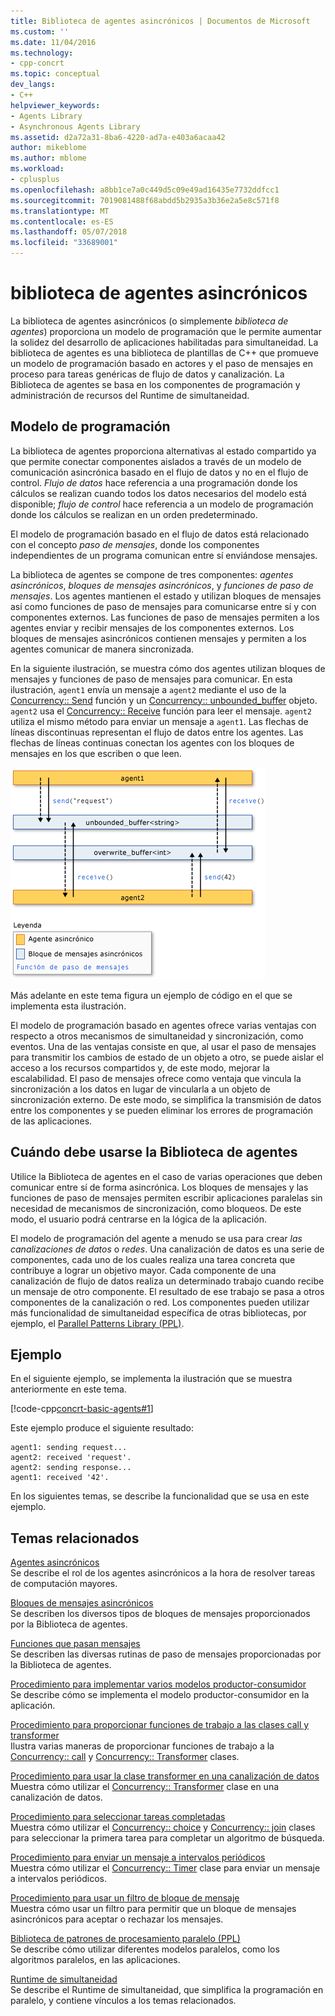 ```yaml
---
title: Biblioteca de agentes asincrónicos | Documentos de Microsoft
ms.custom: ''
ms.date: 11/04/2016
ms.technology:
- cpp-concrt
ms.topic: conceptual
dev_langs:
- C++
helpviewer_keywords:
- Agents Library
- Asynchronous Agents Library
ms.assetid: d2a72a31-8ba6-4220-ad7a-e403a6acaa42
author: mikeblome
ms.author: mblome
ms.workload:
- cplusplus
ms.openlocfilehash: a8bb1ce7a0c449d5c09e49ad16435e7732ddfcc1
ms.sourcegitcommit: 7019081488f68abdd5b2935a3b36e2a5e8c571f8
ms.translationtype: MT
ms.contentlocale: es-ES
ms.lasthandoff: 05/07/2018
ms.locfileid: "33689001"
---
```

# <a name="asynchronous-agents-library"></a>biblioteca de agentes asincrónicos
La biblioteca de agentes asincrónicos (o simplemente *biblioteca de agentes*) proporciona un modelo de programación que le permite aumentar la solidez del desarrollo de aplicaciones habilitadas para simultaneidad. La biblioteca de agentes es una biblioteca de plantillas de C++ que promueve un modelo de programación basado en actores y el paso de mensajes en proceso para tareas genéricas de flujo de datos y canalización. La Biblioteca de agentes se basa en los componentes de programación y administración de recursos del Runtime de simultaneidad.  
  
## <a name="programming-model"></a>Modelo de programación  
 La biblioteca de agentes proporciona alternativas al estado compartido ya que permite conectar componentes aislados a través de un modelo de comunicación asincrónica basado en el flujo de datos y no en el flujo de control. *Flujo de datos* hace referencia a una programación donde los cálculos se realizan cuando todos los datos necesarios del modelo está disponible; *flujo de control* hace referencia a un modelo de programación donde los cálculos se realizan en un orden predeterminado.  
  
 El modelo de programación basado en el flujo de datos está relacionado con el concepto *paso de mensajes*, donde los componentes independientes de un programa comunican entre sí enviándose mensajes.  
  
 La biblioteca de agentes se compone de tres componentes: *agentes asincrónicos*, *bloques de mensajes asincrónicos*, y *funciones de paso de mensajes*. Los agentes mantienen el estado y utilizan bloques de mensajes así como funciones de paso de mensajes para comunicarse entre sí y con componentes externos. Las funciones de paso de mensajes permiten a los agentes enviar y recibir mensajes de los componentes externos. Los bloques de mensajes asincrónicos contienen mensajes y permiten a los agentes comunicar de manera sincronizada.  
  
 En la siguiente ilustración, se muestra cómo dos agentes utilizan bloques de mensajes y funciones de paso de mensajes para comunicar. En esta ilustración, `agent1` envía un mensaje a `agent2` mediante el uso de la [Concurrency:: Send](reference/concurrency-namespace-functions.md#send) función y un [Concurrency:: unbounded_buffer](reference/unbounded-buffer-class.md) objeto. `agent2` usa el [Concurrency:: Receive](reference/concurrency-namespace-functions.md#receive) función para leer el mensaje. `agent2` utiliza el mismo método para enviar un mensaje a `agent1`. Las flechas de líneas discontinuas representan el flujo de datos entre los agentes. Las flechas de líneas continuas conectan los agentes con los bloques de mensajes en los que escriben o que leen.  
  
 ![Los componentes de la biblioteca de agentes](../../parallel/concrt/media/agent_librarycomp.png "agent_librarycomp")  
  
 Más adelante en este tema figura un ejemplo de código en el que se implementa esta ilustración.  
  
 El modelo de programación basado en agentes ofrece varias ventajas con respecto a otros mecanismos de simultaneidad y sincronización, como eventos. Una de las ventajas consiste en que, al usar el paso de mensajes para transmitir los cambios de estado de un objeto a otro, se puede aislar el acceso a los recursos compartidos y, de este modo, mejorar la escalabilidad. El paso de mensajes ofrece como ventaja que vincula la sincronización a los datos en lugar de vincularla a un objeto de sincronización externo. De este modo, se simplifica la transmisión de datos entre los componentes y se pueden eliminar los errores de programación de las aplicaciones.  
  
## <a name="when-to-use-the-agents-library"></a>Cuándo debe usarse la Biblioteca de agentes  
 Utilice la Biblioteca de agentes en el caso de varias operaciones que deben comunicar entre sí de forma asincrónica. Los bloques de mensajes y las funciones de paso de mensajes permiten escribir aplicaciones paralelas sin necesidad de mecanismos de sincronización, como bloqueos. De este modo, el usuario podrá centrarse en la lógica de la aplicación.  
  
 El modelo de programación del agente a menudo se usa para crear *las canalizaciones de datos* o *redes*. Una canalización de datos es una serie de componentes, cada uno de los cuales realiza una tarea concreta que contribuye a lograr un objetivo mayor. Cada componente de una canalización de flujo de datos realiza un determinado trabajo cuando recibe un mensaje de otro componente. El resultado de ese trabajo se pasa a otros componentes de la canalización o red. Los componentes pueden utilizar más funcionalidad de simultaneidad específica de otras bibliotecas, por ejemplo, el [Parallel Patterns Library (PPL)](../../parallel/concrt/parallel-patterns-library-ppl.md).  
  
## <a name="example"></a>Ejemplo  
 En el siguiente ejemplo, se implementa la ilustración que se muestra anteriormente en este tema.  
  
 [!code-cpp[concrt-basic-agents#1](../../parallel/concrt/codesnippet/cpp/asynchronous-agents-library_1.cpp)]  
  
 Este ejemplo produce el siguiente resultado:  
  
```Output  
agent1: sending request...  
agent2: received 'request'.  
agent2: sending response...  
agent1: received '42'.  
```  
  
 En los siguientes temas, se describe la funcionalidad que se usa en este ejemplo.  
  
## <a name="related-topics"></a>Temas relacionados  
 [Agentes asincrónicos](../../parallel/concrt/asynchronous-agents.md)  
 Se describe el rol de los agentes asincrónicos a la hora de resolver tareas de computación mayores.  
  
 [Bloques de mensajes asincrónicos](../../parallel/concrt/asynchronous-message-blocks.md)  
 Se describen los diversos tipos de bloques de mensajes proporcionados por la Biblioteca de agentes.  
  
 [Funciones que pasan mensajes](../../parallel/concrt/message-passing-functions.md)  
 Se describen las diversas rutinas de paso de mensajes proporcionadas por la Biblioteca de agentes.  
  
 [Procedimiento para implementar varios modelos productor-consumidor](../../parallel/concrt/how-to-implement-various-producer-consumer-patterns.md)  
 Se describe cómo se implementa el modelo productor-consumidor en la aplicación.  
  
 [Procedimiento para proporcionar funciones de trabajo a las clases call y transformer](../../parallel/concrt/how-to-provide-work-functions-to-the-call-and-transformer-classes.md)  
 Ilustra varias maneras de proporcionar funciones de trabajo a la [Concurrency:: call](../../parallel/concrt/reference/call-class.md) y [Concurrency:: Transformer](../../parallel/concrt/reference/transformer-class.md) clases.  
  
 [Procedimiento para usar la clase transformer en una canalización de datos](../../parallel/concrt/how-to-use-transformer-in-a-data-pipeline.md)  
 Muestra cómo utilizar el [Concurrency:: Transformer](../../parallel/concrt/reference/transformer-class.md) clase en una canalización de datos.  
  
 [Procedimiento para seleccionar tareas completadas](../../parallel/concrt/how-to-select-among-completed-tasks.md)  
 Muestra cómo utilizar el [Concurrency:: choice](../../parallel/concrt/reference/choice-class.md) y [Concurrency:: join](../../parallel/concrt/reference/join-class.md) clases para seleccionar la primera tarea para completar un algoritmo de búsqueda.  
  
 [Procedimiento para enviar un mensaje a intervalos periódicos](../../parallel/concrt/how-to-send-a-message-at-a-regular-interval.md)  
 Muestra cómo utilizar el [Concurrency:: Timer](../../parallel/concrt/reference/timer-class.md) clase para enviar un mensaje a intervalos periódicos.  
  
 [Procedimiento para usar un filtro de bloque de mensaje](../../parallel/concrt/how-to-use-a-message-block-filter.md)  
 Muestra cómo usar un filtro para permitir que un bloque de mensajes asincrónicos para aceptar o rechazar los mensajes.  
  
 [Biblioteca de patrones de procesamiento paralelo (PPL)](../../parallel/concrt/parallel-patterns-library-ppl.md)  
 Se describe cómo utilizar diferentes modelos paralelos, como los algoritmos paralelos, en las aplicaciones.  
  
 [Runtime de simultaneidad](../../parallel/concrt/concurrency-runtime.md)  
 Se describe el Runtime de simultaneidad, que simplifica la programación en paralelo, y contiene vínculos a los temas relacionados.

